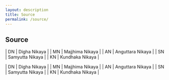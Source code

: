 ```yaml
---
layout: description
title: Source
permalink: /source/
---
```

## Source

| DN | Digha Nikaya |
| MN | Majjhima Nikaya |
| AN | Anguttara Nikaya |
| SN | Samyutta Nikaya |
| KN | Kundhaka Nikaya |

<div class="container2">
  <div class="justice">
  
| DN | Digha Nikaya |
| MN | Majjhima Nikaya |
| AN | Anguttara Nikaya |
| SN | Samyutta Nikaya |
| KN | Kundhaka Nikaya |

  
  </div>
</div>

